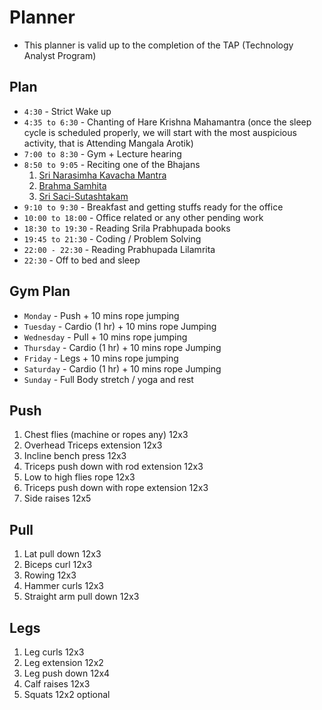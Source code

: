 # Planner

- This planner is valid up to the completion of the TAP (Technology Analyst Program)

## Plan

- `4:30` - Strict Wake up
- `4:35 to 6:30` - Chanting of Hare Krishna Mahamantra (once the sleep cycle is scheduled properly, we will start with the most auspicious activity, that is Attending Mangala Arotik)
- `7:00 to 8:30` - Gym + Lecture hearing
- `8:50 to 9:05` - Reciting one of the Bhajans
    1. [Sri Narasimha Kavacha Mantra](https://iskcondesiretree.com/page/sri-narasimha-kavacha-mantra)
    2. [Brahma Samhita](https://iskcondesiretree.com/page/brahma-samhita)
    3. [Sri Saci-Sutashtakam](https://iskcondesiretree.com/page/sri-sacisuta-astakam)
- `9:10 to 9:30` - Breakfast and getting stuffs ready for the office
- `10:00 to 18:00` - Office related or any other pending work
- `18:30 to 19:30` - Reading Srila Prabhupada books
- `19:45 to 21:30` - Coding / Problem Solving
- `22:00 - 22:30` - Reading Prabhupada Lilamrita
- `22:30` - Off to bed and sleep

## Gym Plan

- `Monday` - Push + 10 mins rope jumping
- `Tuesday` - Cardio (1 hr) + 10 mins rope Jumping
- `Wednesday` - Pull + 10 mins rope jumping
- `Thursday` - Cardio (1 hr) + 10 mins rope Jumping
- `Friday` - Legs + 10 mins rope jumping
- `Saturday` - Cardio (1 hr) + 10 mins rope Jumping
- `Sunday` - Full Body stretch / yoga and rest

## Push

1. Chest flies (machine or ropes any) 12x3
2. Overhead Triceps extension 12x3
3. Incline bench press 12x3
4. Triceps push down with rod extension 12x3
5. Low to high flies rope 12x3
6. Triceps push down with rope extension 12x3
7. Side raises 12x5

## Pull

1. Lat pull down 12x3
2. Biceps curl 12x3
3. Rowing 12x3
4. Hammer curls 12x3
5. Straight arm pull down 12x3

## Legs

1. Leg curls 12x3
2. Leg extension 12x2
3. Leg push down 12x4
4. Calf raises 12x3
5. Squats 12x2 optional
